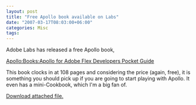 ```yaml
---
layout: post
title: "Free Apollo book available on Labs"
date: "2007-03-17T08:03:00+06:00"
categories: Misc 
tags: 
---
```


Adobe Labs has released a free Apollo book, 

<a href="http://labs.adobe.com/wiki/index.php/Apollo:Books:Apollo_for_Adobe_Flex_Developers_Pocket_Guide"> Apollo:Books:Apollo for Adobe Flex Developers Pocket Guide</a>

This book clocks in at 108 pages and considering the price (again, free), it is something you should pick up if you are going to start playing with Apollo. It even has a mini-Cookbook, which I'm a big fan of.<p><a href='enclosures/D%3A%5Cwebsites%5Cdev%2Ecamdenfamily%2Ecom%5Cenclosures%2F397818531%5Fabfdfd9cd0%5Fm%2Ejpg'>Download attached file.</a></p>